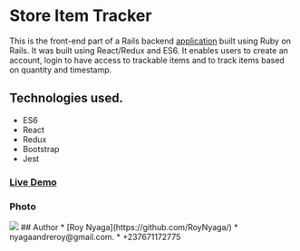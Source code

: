 # Store Item Tracker

This is the front-end part of a Rails backend [application](https://github.com/RoyNyaga/microverse-store-items-tracking) built using Ruby on Rails. It was built using React/Redux and ES6. It enables users to create an account, login to have access to trackable items and to track items based on quantity and timestamp.
## Technologies used.
* ES6
* React
* Redux
* Bootstrap
* Jest

### [Live Demo](https://store-item-tracker-frontend.herokuapp.com/)

### Photo
<img src="https://res.cloudinary.com/it-s-tech/image/upload/v1584549520/Screenshot_from_2020-03-18_17-37-04_uy47hq.png">
## Author
* [Roy Nyaga](https://github.com/RoyNyaga/)
* nyagaandreroy@gmail.com.
* +237671172775
